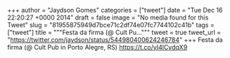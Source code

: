 
+++
author = "Jaydson Gomes"
categories = ["tweet"]
date = "Tue Dec 16 22:20:27 +0000 2014"
draft = false
image = "No media found for this Tweet"
slug = "81955875949d7bce71c2df74e07fc7744102c41b"
tags = ["tweet"]
title = """Festa da firma (@ Cult Pu..."""
tweet = true
tweet_url = "https://twitter.com/jaydson/status/544980400624246784"
+++
Festa da firma (@ Cult Pub in Porto Alegre, RS) https://t.co/yI4lCvdqX9
